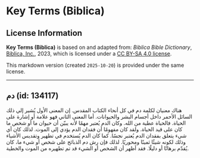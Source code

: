 # Key Terms (Biblica)

## License Information

**Key Terms (Biblica)** is based on and adapted from: _Biblica Bible Dictionary_, [Biblica, Inc.](https://www.biblica.com/), 2023, which is licensed under a [CC BY-SA 4.0 license](https://creativecommons.org/licenses/by-sa/4.0/legalcode.en).

This markdown version (created `2025-10-20`) is provided under the same license.



--------------------------------

## دم (id: 134117)

 هناك معنيان لكلمة دم في كل أنحاء الكتاب المقدس. إن المعنى الأول يُشير إلي ذلك السائل الأحمر داخل أجسام البشر والحيوانات. أما المعنى الثاني فهو علامة أو إشارة على الحياة. فالحياة عطية من الله. وكان الدم يُعتبر مهمًا لأنه يبيّن أن حيوان ما أو شخص ما كان على قيد الحياة. ولقد كان مفهومًا أن فقدان الدم يؤدي إلى الموت. لذلك كان أي شيء يتعلق بفقدان الدم يُعتبر نجسًا. كما كان الدم يُستخدم في تطهير وتقديس الأشياء وذلك لكونه شيئًا ثمينًا ومحوريًا. لذلك فإن رش دم الذبائح على شخص أو شيء ما، كان يُقدّم برهانًا أو دليلًا. فقد أظهر أن الشخص أو الشيء قد تم تطهيره من الموت والخطية.


